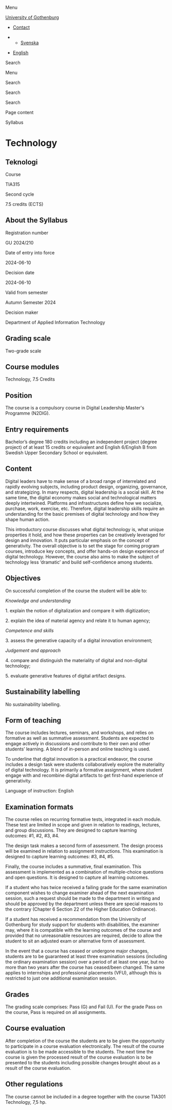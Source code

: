 Menu

[University of Gothenburg](https://www.gu.se/en)

- [Contact](https://www.gu.se/en/contact)

- - [Svenska](https://www.gu.se/studera/hitta-utbildning/teknologi-tia315/kursplan/3438cf79-27ef-11ef-b10b-da55b44e4fba)
- [English](https://www.gu.se/en/study-gothenburg/technology-tia315/syllabus/3438cf79-27ef-11ef-b10b-da55b44e4fba)

Search


Menu


Search


Search

Search

Page content

Syllabus


# Technology

## Teknologi

Course


TIA315


Second cycle


7.5 credits (ECTS)


## About the Syllabus

Registration number


GU 2024/210


Date of entry into force


2024-06-10


Decision date


2024-06-10


Valid from semester


Autumn Semester 2024


Decision maker


Department of Applied Information Technology


## Grading scale

Two-grade scale


## Course modules

Technology, 7.5 Credits


## Position

The course is a compulsory course in Digital Leadership Master's Programme (N2DIG).

## Entry requirements

Bachelor’s degree 180 credits including an independent project (degree project) of at least 15 credits or equivalent and English 6/English B from Swedish Upper Secondary School or equivalent.

## Content

Digital leaders have to make sense of a broad range of interrelated and rapidly evolving subjects, including product design, organizing, governance, and strategizing. In many respects, digital leadership is a social skill. At the same time, the digital economy makes social and technological matters deeply intertwined. Platforms and infrastructures define how we socialize, purchase, work, exercise, etc. Therefore, digital leadership skills require an understanding for the basic premises of digital technology and how they shape human action.

This introductory course discusses what digital technology is, what unique properties it hold, and how these properties can be creatively leveraged for design and innovation. It puts particular emphasis on the concept of generativity. The overall objective is to set the stage for coming program courses, introduce key concepts, and offer hands-on design experience of digital technology. However, the course also aims to make the subject of technology less ‘dramatic’ and build self-confidence among students.

## Objectives

On successful completion of the course the student will be able to:

_Knowledge and understanding_

1\. explain the notion of digitalization and compare it with digitization;

2\. explain the idea of material agency and relate it to human agency;

_Competence and skills_

3\. assess the generative capacity of a digital innovation environment;

_Judgement and approach_

4\. compare and distinguish the materiality of digital and non-digital technology;

5\. evaluate generative features of digital artifact designs.

## Sustainability labelling

No sustainability labelling.


## Form of teaching

The course includes lectures, seminars, and workshops, and relies on formative as well as summative assessment. Students are expected to engage actively in discussions and contribute to their own and other students’ learning. A blend of in-person and online teaching is used.

To underline that digital innovation is a practical endeavor, the course includes a design task were students collaboratively explore the materiality of digital technology. It is primarily a formative assignment, where student engage with and recombine digital artifacts to get first-hand experience of generativity.

Language of instruction: English

## Examination formats

The course relies on recurring formative tests, integrated in each module. These test are limited in scope and given in relation to readings, lectures, and group discussions. They are designed to capture learning outcomes: #1, #2, #3, #4.

The design task makes a second form of assessment. The design process will be examined in relation to assignment instructions. This examination is designed to capture learning outcomes: #3, #4, #5.

Finally, the course includes a summative, final examination. This assessment is implemented as a combination of multiple-choice questions and open questions. It is designed to capture all learning outcomes.

If a student who has twice received a failing grade for the same examination component wishes to change examiner ahead of the next examination session, such a request should be made to the department in writing and should be approved by the department unless there are special reasons to the contrary (Chapter 6 Section 22 of the Higher Education Ordinance).

If a student has received a recommendation from the University of Gothenburg for study support for students with disabilities, the examiner may, where it is compatible with the learning outcomes of the course and provided that no unreasonable resources are required, decide to allow the student to sit an adjusted exam or alternative form of assessment.

In the event that a course has ceased or undergone major changes, students are to be guaranteed at least three examination sessions (including the ordinary examination session) over a period of at least one year, but no more than two years after the course has ceased/been changed. The same applies to internships and professional placements (VFU), although this is restricted to just one additional examination session.

## Grades

The grading scale comprises: Pass (G) and Fail (U). For the grade Pass on the course, Pass is required on all assignments.

## Course evaluation

After completion of the course the students are to be given the opportunity to participate in a course evaluation electronically. The result of the course evaluation is to be made accessible to the students. The next time the course is given the processed result of the course evaluation is to be presented to the students including possible changes brought about as a result of the course evaluation.

## Other regulations

The course cannot be included in a degree together with the course TIA301 Technology, 7,5 hp.
